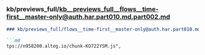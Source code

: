 ### kb/previews_full/kb__previews_full__flows__time-first__master-only@auth.har.part010.md.part002.md

```md
### kb/previews_full/flows__time-first__master-only@auth.har.part010.md (part 002)

```md
tps://n958200.alteg.io/chunk-KO722YSM.js",
                   
```

```

```
